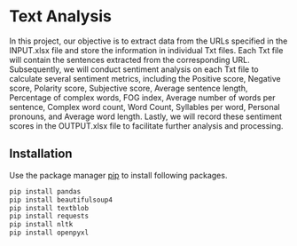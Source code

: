 
# Text Analysis

In this project, our objective is to extract data from the URLs specified in the INPUT.xlsx file and store the information in individual Txt files. Each Txt file will contain the sentences extracted from the corresponding URL. Subsequently, we will conduct sentiment analysis on each Txt file to calculate several sentiment metrics, including the Positive score, Negative score, Polarity score, Subjective score, Average sentence length, Percentage of complex words, FOG index, Average number of words per sentence, Complex word count, Word Count, Syllables per word, Personal pronouns, and Average word length. Lastly, we will record these sentiment scores in the OUTPUT.xlsx file to facilitate further analysis and processing.


## Installation

Use the package manager [pip](https://pip.pypa.io/en/stable/) to install following packages.

```bash
pip install pandas
pip install beautifulsoup4
pip install textblob
pip install requests
pip install nltk
pip install openpyxl
```   
